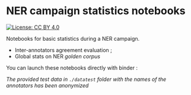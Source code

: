 # NER campaign statistics notebooks 

[![License: CC BY 4.0](https://img.shields.io/badge/License-CC%20BY%204.0-lightgrey.svg)](https://creativecommons.org/licenses/by/4.0/)

Notebooks for basic statistics during a NER campaign.

- Inter-annotators agreement evaluation ;
- Global stats on NER *golden corpus* 

You can launch these notebooks directly with binder : 

*The provided test data in `./datatest` folder with the names of the annotators has been anonymized*
